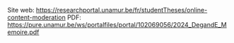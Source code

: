 Site web: https://researchportal.unamur.be/fr/studentTheses/online-content-moderation
PDF: https://pure.unamur.be/ws/portalfiles/portal/102069056/2024_DegandE_Memoire.pdf